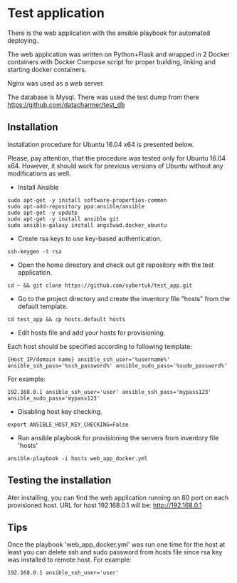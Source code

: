 # Test application

There is the web application with the ansible playbook for automated deploying.

The web application was written on Python+Flask and wrapped in 2 Docker containers with Docker Compose script for proper building, linking and starting docker containers.

Nginx was used as a web server.

The database is Mysql. There was used the test dump from there https://github.com/datacharmer/test_db

## Installation

Installation procedure for Ubuntu 16.04 x64 is presented below.

Please, pay attention, that the procedure was tested only for Ubuntu 16.04 x64. However, it should work for previous versions of Ubuntu without any modifications as well.

- Install Ansible

```
sudo apt-get -y install software-properties-common
sudo apt-add-repository ppa:ansible/ansible
sudo apt-get -y update
sudo apt-get -y install ansible git
sudo ansible-galaxy install angstwad.docker_ubuntu
```

- Create rsa keys to use key-based authentication.

```
ssh-keygen -t rsa
```

- Open the home directory and check out git repository with the test application.

```
cd ~ && git clone https://github.com/sybertuk/test_app.git
```

- Go to the project directory and create the inventory file "hosts" from the default template.

```
cd test_app && cp hosts.default hosts
```

- Edit hosts file and add your hosts for provisioning.

Each host should be specified according to following template:

```
{Host IP/domain name} ansible_ssh_user='%username%' ansible_ssh_pass='%ssh_password%' ansible_sudo_pass='%sudo_password%'
```

For example:
```
192.168.0.1 ansible_ssh_user='user' ansible_ssh_pass='mypass123' ansible_sudo_pass='mypass123'
```

- Disabling host key checking.

```
export ANSIBLE_HOST_KEY_CHECKING=False
```

- Run ansible playbook for provisioning the servers from inventory file 'hosts'

```
ansible-playbook -i hosts web_app_docker.yml
```

## Testing the installation

Ater installing, you can find the web application running on 80 port on each provisioned host. URL for host 192.168.0.1 will be: http://192.168.0.1

## Tips
Once the playbook 'web_app_docker.yml' was run one time for the host at least you can delete ssh and sudo password from hosts file since rsa key was installed to remote host. For example:

```
192.168.0.1 ansible_ssh_user='user'
```